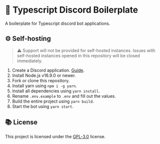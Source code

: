 # 🔨 Typescript Discord Boilerplate
A boilerplate for Typescript discord bot applications.

## ⚙ Self-hosting
> ⚠️ Support will not be provided for self-hosted instances. Issues with self-hosted instances opened in this repository will be closed immediately.

1. Create a Discord application. [Guide](https://discordjs.guide/preparations/setting-up-a-bot-application.html#creating-your-bot).
2. Install Node.js v16.9.0 or newer.
3. Fork or clone this repository.
4. Install yarn using `npm i -g yarn`.
5. Install all dependencies using `yarn install`.
6. Rename `.env.example` to `.env` and fill out the values.
7. Build the entire project using `yarn build`.
8. Start the bot using `yarn start`.

## 📚 License
This project is licensed under the [GPL-3.0](LICENSE) license.
